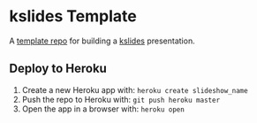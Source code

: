 # kslides Template

A [template repo](https://github.com/pambrose/kslides-template/generate) for building
a [kslides](https://github.com/pambrose/kslides) presentation.

## Deploy to Heroku

1) Create a new Heroku app with: `heroku create slideshow_name`
2) Push the repo to Heroku with: `git push heroku master`
3) Open the app in a browser with: `heroku open`



